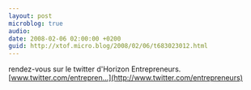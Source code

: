 ```yaml
---
layout: post
microblog: true
audio: 
date: 2008-02-06 02:00:00 +0200
guid: http://xtof.micro.blog/2008/02/06/t683023012.html
---
```

rendez-vous sur le twitter d'Horizon Entrepreneurs. [www.twitter.com/entrepren...](http://www.twitter.com/entrepreneurs)
